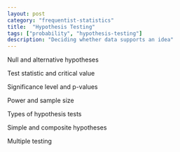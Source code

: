 ```yaml
---
layout: post
category: "frequentist-statistics"
title:  "Hypothesis Testing"
tags: ["probability", "hypothesis-testing"]
description: "Deciding whether data supports an idea"
---
```


Null and alternative hypotheses

Test statistic and critical value

Significance level and p-values

Power and sample size

Types of hypothesis tests

Simple and composite hypotheses

Multiple testing
